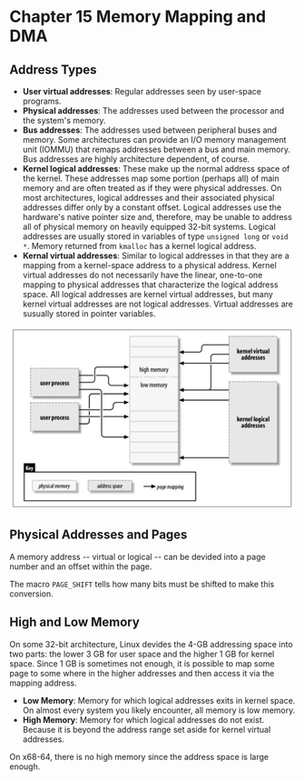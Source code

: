 # Chapter 15 Memory Mapping and DMA

## Address Types
+   __User virtual addresses__: Regular addresses seen by user-space programs.
+   __Physical addresses__: The addresses used between the processor and the system's memory.   
+   __Bus addresses__: The addresses used between peripheral buses and memory. Some architectures can provide an I/O memory management unit (IOMMU) that remaps addresses between a bus and main memory. Bus addresses are highly architecture dependent, of course.
+   __Kernel logical addresses__: These make up the normal address space of the kernel. These addresses map some portion (perhaps all) of main memory and are often treated as if they were physical addresses. On most architectures, logical addresses and their associated physical addresses differ only by a constant offset. Logical addresses use the hardware's native pointer size and, therefore, may be unable to address all of physical memory on heavily equipped 32-bit systems. Logical addresses are usually stored in variables of type `unsigned long` or `void *`. Memory returned from `kmalloc` has a kernel logical address.
+   __Kernal virtual addresses__: Similar to logical addresses in that they are a mapping from a kernel-space address to a physical address. Kernel virtual addresses do not necessarily have the linear, one-to-one mapping to physical addresses that characterize the logical address space. All logical addresses are kernel virtual addresses, but many kernel virtual addresses are not logical addresses. Virtual addresses are susually stored in pointer variables.

![Linux Addresses](pics/Linux_Addresses.png)   

## Physical Addresses and Pages
A memory address -- virtual or logical -- can be devided into a page number and an offset within the page.   

The macro `PAGE_SHIFT` tells how many bits must be shifted to make this conversion.   

## High and Low Memory
On some 32-bit architecture, Linux devides the 4-GB addressing space into two parts: the lower 3 GB for user space and the higher 1 GB for kernel space. Since 1 GB is sometimes not enough, it is possible to map some page to some where in the higher addresses and then access it via the mapping address. 

+   __Low Memory__: Memory for which logical addresses exits in kernel space. On almost every system you likely encounter, all memory is low memory.
+   __High Memory__: Memory for which logical addresses do not exist. Because it is beyond the address range set aside for kernel virtual addresses.

On x68-64, there is no high memory since the address space is large enough.   

